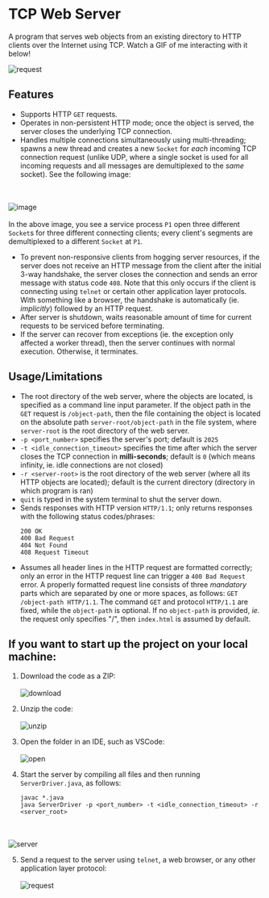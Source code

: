 # TCP Web Server

A program that serves web objects from an existing directory to HTTP clients over the Internet using TCP. Watch
a GIF of me interacting with it below!

![request](https://github.com/prempreetbrar/TCPWebServer/assets/89614923/44472d33-d81a-4b1a-a282-0cf861a3d654)
&nbsp;

## Features
- Supports HTTP `GET` requests. 
- Operates in non-persistent HTTP mode; once the object is served, the server closes the underlying TCP connection.
- Handles multiple connections simultaneously using multi-threading; spawns a new thread and creates a new `Socket` for _each_
  incoming TCP connection request (unlike UDP, where a single socket is used for all incoming requests and all messages are demultiplexed
  to the _same_ socket). See the following image:

<br></br>
![image](https://github.com/prempreetbrar/TCPWebServer/assets/89614923/69ed61dc-d2e5-4625-a177-134cf0b7cd6b)
<br></br>
In the above image, you see a service process `P1` open three different `Socket`s for three different connecting clients; every client's segments are demultiplexed to a different `Socket` at `P1`.
  
- To prevent non-responsive clients from hogging server resources, if the server does not receive an HTTP message from the
  client after the initial 3-way handshake, the server closes the connection and sends an error message with status code `408`. Note that
  this only occurs if the client is connecting using `telnet` or certain other application layer protocols. With something like a browser, the
  handshake is automatically (ie. _implicitly_) followed by an HTTP request.
- After server is shutdown, waits reasonable amount of time for current requests to be serviced before terminating.
- If the server can recover from exceptions (ie. the exception only affected a worker thread), then the server continues with normal execution. Otherwise,
  it terminates. 

## Usage/Limitations
- The root directory of the web server, where the objects are located, is specified as a command line input parameter. If the object path in
  the `GET` request is `/object-path`, then the file containing the object is located on the absolute path `server-root/object-path` in the file
  system, where `server-root` is the root directory of the web server.
- `-p <port_number>` specifies the server's port; default is `2025`
- `-t <idle_connection_timeout>` specifies the time after which the server closes the TCP connection in **milli-seconds**; default is `0` (which means infinity,
   ie. idle connections are not closed)
- `-r <server-root>` is the root directory of the web server (where all its HTTP objects are located); default is the current directory (directory in which program
   is ran)
- `quit` is typed in the system terminal to shut the server down. 
- Sends responses with HTTP version `HTTP/1.1`; only returns responses with the following status codes/phrases:
  ```
  200 OK
  400 Bad Request
  404 Not Found
  408 Request Timeout
  ```
- Assumes all header lines in the HTTP request are formatted correctly; only an error in the HTTP request line can trigger a `400 Bad Request` error. A
  properly formatted request line consists of three _mandatory_ parts which are separated by one or more spaces, as follows: `GET /object-path HTTP/1.1`.
  The command `GET` and protocol `HTTP/1.1` are fixed, while the `object-path` is optional. If no `object-path` is provided, _ie._ the request only specifies "/",
  then `index.html` is assumed by default. 

## If you want to start up the project on your local machine:
1. Download the code as a ZIP:
<br></br>
![download](https://github.com/prempreetbrar/TCPWebServer/assets/89614923/291dc4a0-fe63-40b8-a70a-8bd3f987d5b6)
&nbsp;

2. Unzip the code:
<br></br>
![unzip](https://github.com/prempreetbrar/TCPWebServer/assets/89614923/e2283434-6b61-41a1-b9b9-bb6380900798)
&nbsp;

3. Open the folder in an IDE, such as VSCode:
<br></br>
![open](https://github.com/prempreetbrar/TCPWebServer/assets/89614923/aa1e0040-15af-4697-b9ab-52104b28e5b4)
&nbsp;

4. Start the server by compiling all files and then running `ServerDriver.java`, as follows:
   ```
   javac *.java
   java ServerDriver -p <port_number> -t <idle_connection_timeout> -r <server_root>
   ```
<br></br>
![server](https://github.com/prempreetbrar/TCPWebServer/assets/89614923/51398c4c-fa7b-4867-b6b9-0b3d40d2bf55)
&nbsp;

5. Send a request to the server using `telnet`, a web browser, or any other application layer protocol:
<br></br>
![request](https://github.com/prempreetbrar/TCPWebServer/assets/89614923/44472d33-d81a-4b1a-a282-0cf861a3d654)


